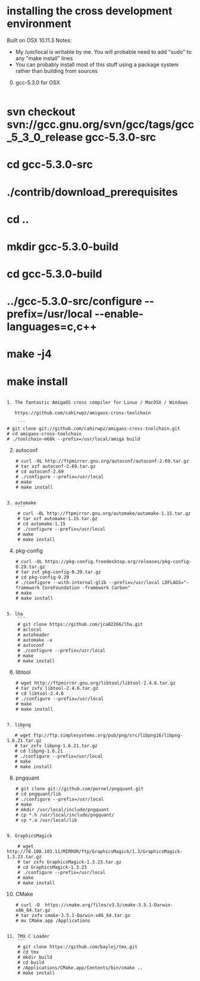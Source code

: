 installing the cross development environment
============================================

Built on OSX 10.11.3
Notes: 
   * My /usr/local is writable by me. You will probable need to add "sudo" to any "make install" lines
   * You can probably install most of this stuff using a package system rather than building from sources

0. gcc-5.3.0 for OSX
    ```
# svn checkout svn://gcc.gnu.org/svn/gcc/tags/gcc_5_3_0_release gcc-5.3.0-src
# cd gcc-5.3.0-src
# ./contrib/download_prerequisites
# cd ..
# mkdir gcc-5.3.0-build
# cd gcc-5.3.0-build
#  ../gcc-5.3.0-src/configure --prefix=/usr/local --enable-languages=c,c++
# make -j4
# make install
```

1. The fantastic AmigaOS cross compiler for Linux / MacOSX / Windows 

   https://github.com/cahirwpz/amigaos-cross-toolchain

    ```
# git clone git://github.com/cahirwpz/amigaos-cross-toolchain.git
# cd amigaos-cross-toolchain
# ./toolchain-m68k --prefix=/usr/local/amiga build
```
   
2. autoconf
    ```
    # curl -OL http://ftpmirror.gnu.org/autoconf/autoconf-2.69.tar.gz
    # tar xzf autoconf-2.69.tar.gz
    # cd autoconf-2.69
    # ./configure --prefix=/usr/local
    # make
    # make install
```

3. automake
    ```
    # curl -OL http://ftpmirror.gnu.org/automake/automake-1.15.tar.gz
    # tar xzf automake-1.15.tar.gz
    # cd automake-1.15
    # ./configure --prefix=/usr/local
    # make
    # make install
```

4. pkg-config
    ```
    # curl -OL https://pkg-config.freedesktop.org/releases/pkg-config-0.29.tar.gz
    # tar zxf pkg-config-0.29.tar.gz
    # cd pkg-config-0.29
    # ./configure --with-internal-glib --prefix=/usr/local LDFLAGS="-framework CoreFoundation -framework Carbon"
    # make
    # make install
```

5. lha
    ```
    # git clone https://github.com/jca02266/lha.git
    # aclocal
    # autoheader
    # automake -a
    # autoconf
    # ./configure --prefix=/usr/local
    # make
    # make install
```

6. libtool
    ```
   # wget http://ftpmirror.gnu.org/libtool/libtool-2.4.6.tar.gz
   # tar zxfv libtool-2.4.6.tar.gz
   # cd libtool-2.4.6
   # ./configure --prefix=/usr/local
   # make
   # make install
```

7. libpng
    ```
   # wget ftp://ftp.simplesystems.org/pub/png/src/libpng16/libpng-1.6.21.tar.gz
   # tar zxfv libpng-1.6.21.tar.gz
   # cd libpng-1.6.21
   # ./configure --prefix=/usr/local
   # make
   # make install
```

8. pngquant
    ```
    # git clone git://github.com/pornel/pngquant.git
    # cd pngquant/lib
    # ./configure --prefix=/usr/local
    # make
    # mkdir /usr/local/include/pngquant
    # cp *.h /usr/local/include/pngquant/
    # cp *.a /usr/local/lib
```

9. GraphicsMagick
    ```
    # wget http://78.108.103.11/MIRROR/ftp/GraphicsMagick/1.3/GraphicsMagick-1.3.23.tar.gz
    # tar zxfv GraphicsMagick-1.3.23.tar.gz
    # cd GraphicsMagick-1.3.23
    # ./configure --prefix=/usr/local
    # make
    # make install
```

10. CMake
    ```
    # curl -O  https://cmake.org/files/v3.5/cmake-3.5.1-Darwin-x86_64.tar.gz
    # tar zxfv cmake-3.5.1-Darwin-x86_64.tar.gz
    # mv CMake.app /Applications
```

11. TMX C Loader
    ```
    # git clone https://github.com/baylej/tmx.git
    # cd tmx
    # mkdir build
    # cd build
    # /Applications/CMake.app/Contents/bin/cmake ..
    # make install
```
